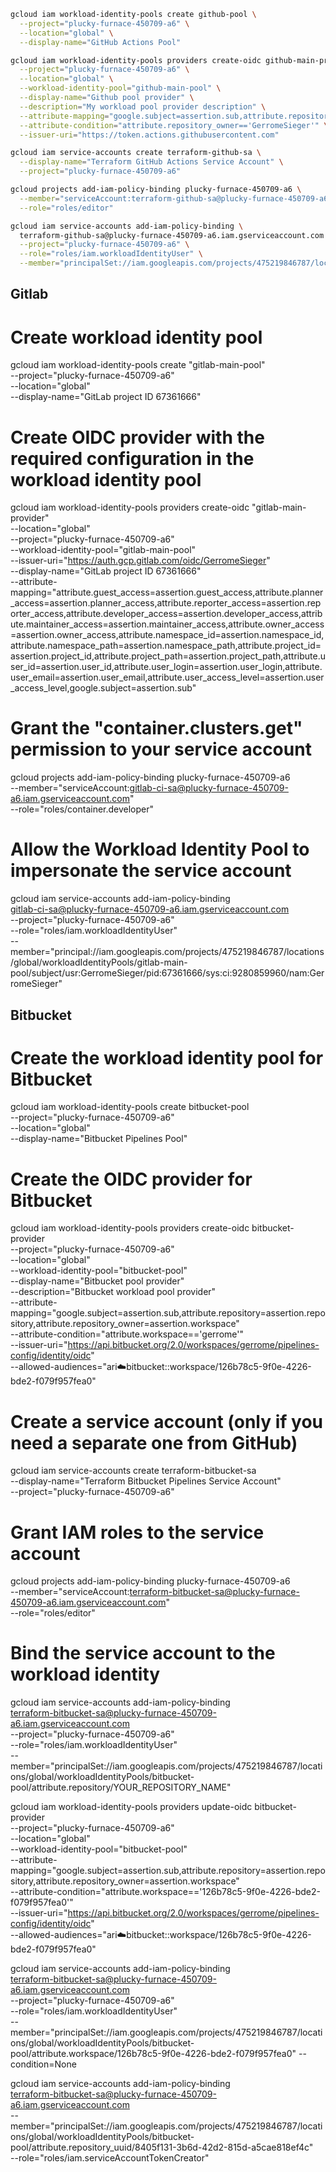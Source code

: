 ```bash
gcloud iam workload-identity-pools create github-pool \
  --project="plucky-furnace-450709-a6" \
  --location="global" \
  --display-name="GitHub Actions Pool"
```

```bash
gcloud iam workload-identity-pools providers create-oidc github-main-provider \
  --project="plucky-furnace-450709-a6" \
  --location="global" \
  --workload-identity-pool="github-main-pool" \
  --display-name="Github pool provider" \
  --description="My workload pool provider description" \
  --attribute-mapping="google.subject=assertion.sub,attribute.repository=assertion.repository,attribute.repository_owner=assertion.repository_owner" \
  --attribute-condition="attribute.repository_owner=='GerromeSieger'" \
  --issuer-uri="https://token.actions.githubusercontent.com"
```

```bash
gcloud iam service-accounts create terraform-github-sa \
  --display-name="Terraform GitHub Actions Service Account" \
  --project="plucky-furnace-450709-a6"
```

```bash
gcloud projects add-iam-policy-binding plucky-furnace-450709-a6 \
  --member="serviceAccount:terraform-github-sa@plucky-furnace-450709-a6.iam.gserviceaccount.com" \
  --role="roles/editor"
```

```bash
gcloud iam service-accounts add-iam-policy-binding \
  terraform-github-sa@plucky-furnace-450709-a6.iam.gserviceaccount.com \
  --project="plucky-furnace-450709-a6" \
  --role="roles/iam.workloadIdentityUser" \
  --member="principalSet://iam.googleapis.com/projects/475219846787/locations/global/workloadIdentityPools/github-main-pool/attribute.repository/GerromeSieger/Terraform-Scripts"
``` 

## Gitlab

# Create workload identity pool
gcloud iam workload-identity-pools create "gitlab-main-pool" \
  --project="plucky-furnace-450709-a6" \
  --location="global" \
  --display-name="GitLab project ID 67361666"

# Create OIDC provider with the required configuration in the workload identity pool
gcloud iam workload-identity-pools providers create-oidc "gitlab-main-provider" \
  --location="global" \
  --project="plucky-furnace-450709-a6" \
  --workload-identity-pool="gitlab-main-pool" \
  --issuer-uri="https://auth.gcp.gitlab.com/oidc/GerromeSieger" \
  --display-name="GitLab project ID 67361666" \
  --attribute-mapping="attribute.guest_access=assertion.guest_access,attribute.planner_access=assertion.planner_access,attribute.reporter_access=assertion.reporter_access,attribute.developer_access=assertion.developer_access,attribute.maintainer_access=assertion.maintainer_access,attribute.owner_access=assertion.owner_access,attribute.namespace_id=assertion.namespace_id,attribute.namespace_path=assertion.namespace_path,attribute.project_id=assertion.project_id,attribute.project_path=assertion.project_path,attribute.user_id=assertion.user_id,attribute.user_login=assertion.user_login,attribute.user_email=assertion.user_email,attribute.user_access_level=assertion.user_access_level,google.subject=assertion.sub"

# Grant the "container.clusters.get" permission to your service account
gcloud projects add-iam-policy-binding plucky-furnace-450709-a6 \
  --member="serviceAccount:gitlab-ci-sa@plucky-furnace-450709-a6.iam.gserviceaccount.com" \
  --role="roles/container.developer"

# Allow the Workload Identity Pool to impersonate the service account
gcloud iam service-accounts add-iam-policy-binding \
  gitlab-ci-sa@plucky-furnace-450709-a6.iam.gserviceaccount.com \
  --project="plucky-furnace-450709-a6" \
  --role="roles/iam.workloadIdentityUser" \
  --member="principal://iam.googleapis.com/projects/475219846787/locations/global/workloadIdentityPools/gitlab-main-pool/subject/usr:GerromeSieger/pid:67361666/sys:ci:9280859960/nam:GerromeSieger"


## Bitbucket

# Create the workload identity pool for Bitbucket
gcloud iam workload-identity-pools create bitbucket-pool \
  --project="plucky-furnace-450709-a6" \
  --location="global" \
  --display-name="Bitbucket Pipelines Pool"

# Create the OIDC provider for Bitbucket
gcloud iam workload-identity-pools providers create-oidc bitbucket-provider \
  --project="plucky-furnace-450709-a6" \
  --location="global" \
  --workload-identity-pool="bitbucket-pool" \
  --display-name="Bitbucket pool provider" \
  --description="Bitbucket workload pool provider" \
  --attribute-mapping="google.subject=assertion.sub,attribute.repository=assertion.repository,attribute.repository_owner=assertion.workspace" \
  --attribute-condition="attribute.workspace=='gerrome'" \
  --issuer-uri="https://api.bitbucket.org/2.0/workspaces/gerrome/pipelines-config/identity/oidc" \
  --allowed-audiences="ari:cloud:bitbucket::workspace/126b78c5-9f0e-4226-bde2-f079f957fea0"

# Create a service account (only if you need a separate one from GitHub)
gcloud iam service-accounts create terraform-bitbucket-sa \
  --display-name="Terraform Bitbucket Pipelines Service Account" \
  --project="plucky-furnace-450709-a6"

# Grant IAM roles to the service account
gcloud projects add-iam-policy-binding plucky-furnace-450709-a6 \
  --member="serviceAccount:terraform-bitbucket-sa@plucky-furnace-450709-a6.iam.gserviceaccount.com" \
  --role="roles/editor"

# Bind the service account to the workload identity
gcloud iam service-accounts add-iam-policy-binding \
  terraform-bitbucket-sa@plucky-furnace-450709-a6.iam.gserviceaccount.com \
  --project="plucky-furnace-450709-a6" \
  --role="roles/iam.workloadIdentityUser" \
  --member="principalSet://iam.googleapis.com/projects/475219846787/locations/global/workloadIdentityPools/bitbucket-pool/attribute.repository/YOUR_REPOSITORY_NAME"    

gcloud iam workload-identity-pools providers update-oidc bitbucket-provider \
  --project="plucky-furnace-450709-a6" \
  --location="global" \
  --workload-identity-pool="bitbucket-pool" \
  --attribute-mapping="google.subject=assertion.sub,attribute.repository=assertion.repository,attribute.repository_owner=assertion.workspace" \
  --attribute-condition="attribute.workspace=='126b78c5-9f0e-4226-bde2-f079f957fea0'" \
  --issuer-uri="https://api.bitbucket.org/2.0/workspaces/gerrome/pipelines-config/identity/oidc" \
  --allowed-audiences="ari:cloud:bitbucket::workspace/126b78c5-9f0e-4226-bde2-f079f957fea0"

gcloud iam service-accounts add-iam-policy-binding \
  terraform-bitbucket-sa@plucky-furnace-450709-a6.iam.gserviceaccount.com \
  --project="plucky-furnace-450709-a6" \
  --role="roles/iam.workloadIdentityUser" \
  --member="principalSet://iam.googleapis.com/projects/475219846787/locations/global/workloadIdentityPools/bitbucket-pool/attribute.workspace/126b78c5-9f0e-4226-bde2-f079f957fea0" 
  --condition=None


gcloud iam service-accounts add-iam-policy-binding \
  terraform-bitbucket-sa@plucky-furnace-450709-a6.iam.gserviceaccount.com \
  --member="principalSet://iam.googleapis.com/projects/475219846787/locations/global/workloadIdentityPools/bitbucket-pool/attribute.repository_uuid/8405f131-3b6d-42d2-815d-a5cae818ef4c" \
  --role="roles/iam.serviceAccountTokenCreator"
